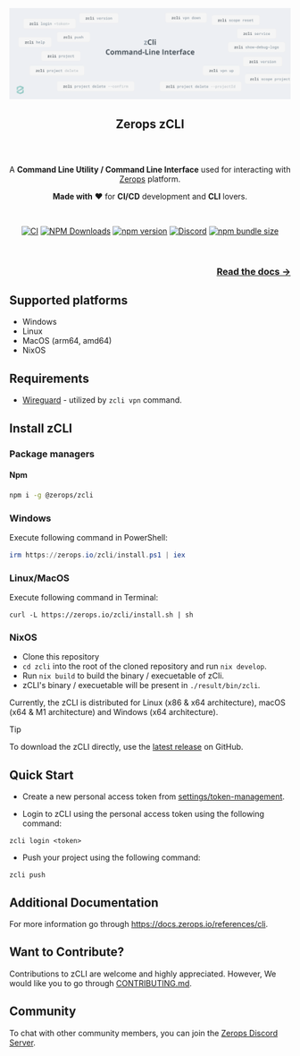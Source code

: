 ![Zerops](https://github.com/zeropsio/recipe-shared-assets/blob/main/covers/svg/cover-zcli.svg)

<h2 align="center">
   Zerops zCLI
  <br/>
  <br/>
</h2>

<p align="center">
  <br/>
   A <b>Command Line Utility / Command Line Interface</b> used for interacting with <a href="https://zerops.io/" target="_blank">Zerops</a> platform.
  <br/>
</p>

<p align="center">
<b>Made with</b> ❤️ for <b>CI/CD</b> development and <b>CLI</b> lovers.
<br/>
</p>

<br />

<div align="center">

[![CI](https://github.com/zeropsio/zcli/actions/workflows/main.yml/badge.svg)](https://github.com/zeropsio/zcli/actions/workflows/ci.yml)
[![NPM Downloads](https://img.shields.io/npm/d18m/%40zerops%2Fzcli)](https://www.npmjs.com/package/@zerops/zcli)
[![npm version](https://badge.fury.io/js/@zerops%2Fzcli.svg)](https://badge.fury.io/js/@zerops%2Fzcli)
[![Discord](https://img.shields.io/discord/735781031147208777)](https://discord.gg/xxzmJSDKPT)
[![npm bundle size](https://img.shields.io/bundlephobia/min/%40zerops%2Fzcli)](https://www.npmjs.com/package/@zerops/zcli)

</div>

<br/>

<h3 align="end">
<a href="https://docs.zerops.io/" target="_blank">Read the docs →</a>
<br/>
</h3>

## Supported platforms

- Windows
- Linux
- MacOS (arm64, amd64)
- NixOS

## Requirements

- [Wireguard](https://www.wireguard.com/install/) - utilized by `zcli vpn` command.

## Install zCLI

### Package managers

#### Npm

```sh
npm i -g @zerops/zcli
```

### Windows

Execute following command in PowerShell:

```powershell
irm https://zerops.io/zcli/install.ps1 | iex
```

### Linux/MacOS

Execute following command in Terminal:

```shell
curl -L https://zerops.io/zcli/install.sh | sh
```

### NixOS

- Clone this repository
- `cd zcli` into the root of the cloned repository and run `nix develop`.
- Run `nix build` to build the binary / execuetable of zCli.
- zCLI's binary / execuetable will be present in `./result/bin/zcli`.

Currently, the zCLI is distributed for Linux (x86 & x64 architecture), macOS (x64 & M1 architecture) and Windows (x64 architecture).

> [!TIP]
> To download the zCLI directly, use the [latest release](https://github.com/zeropsio/zcli/releases/latest/) on GitHub.

## Quick Start

- Create a new personal access token from [settings/token-management](http://app.zerops.io/settings/token-management).

- Login to zCLI using the personal access token using the following command:

```Shell
zcli login <token>
```

- Push your project using the following command:

```Shell
zcli push
```


## Additional Documentation

For more information go through https://docs.zerops.io/references/cli.

## Want to Contribute?

Contributions to zCLI are welcome and highly appreciated. However, We would like you to go through [CONTRIBUTING.md](https://github.com/zeropsio/zcli/blob/main/CONTRIBUTING.md).

## Community

To chat with other community members, you can join the [Zerops Discord Server](https://discord.gg/xxzmJSDKPT).

